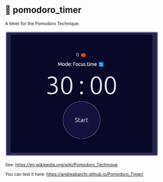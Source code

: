 # 🍅 pomodoro_timer
A timer for the Pomodoro Technique.

![Alt text](/images/screenshot.png)

See: https://en.wikipedia.org/wiki/Pomodoro_Technique

You can test it here: https://andreabarchi.github.io/Pomodoro_Timer/
